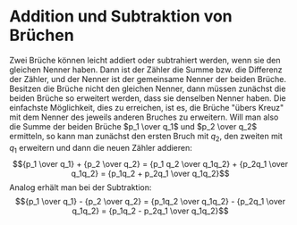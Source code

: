 # Addition und Subtraktion von Brüchen
Zwei Brüche können leicht addiert oder subtrahiert werden, wenn sie den gleichen Nenner haben. Dann ist der Zähler die Summe bzw. die Differenz der Zähler, und der Nenner ist der gemeinsame Nenner der beiden Brüche.
Besitzen die Brüche nicht den gleichen Nenner, dann müssen zunächst die beiden Brüche so erweitert werden, dass sie denselben Nenner haben. Die einfachste Möglichkeit, dies zu erreichen, ist es, die Brüche "übers Kreuz" mit dem Nenner des jeweils anderen Bruches zu erweitern.
Will man also die Summe der beiden Brüche $p_1 \over q_1$ und $p_2 \over q_2$ ermitteln, so kann man zunächst den ersten Bruch mit $q_2$, den zweiten mit $q_1$ erweitern und dann die neuen Zähler addieren:
$${p_1 \over q_1} + {p_2 \over q_2} = {p_1 q_2 \over q_1q_2} + {p_2q_1 \over q_1q_2} = {p_1q_2 + p_2q_1 \over q_1q_2}$$
Analog erhält man bei der Subtraktion:
$${p_1 \over q_1} - {p_2 \over q_2} = {p_1q_2 \over q_1q_2} - {p_2q_1 \over q_1q_2} = {p_1q_2 - p_2q_1 \over q_1q_2}$$